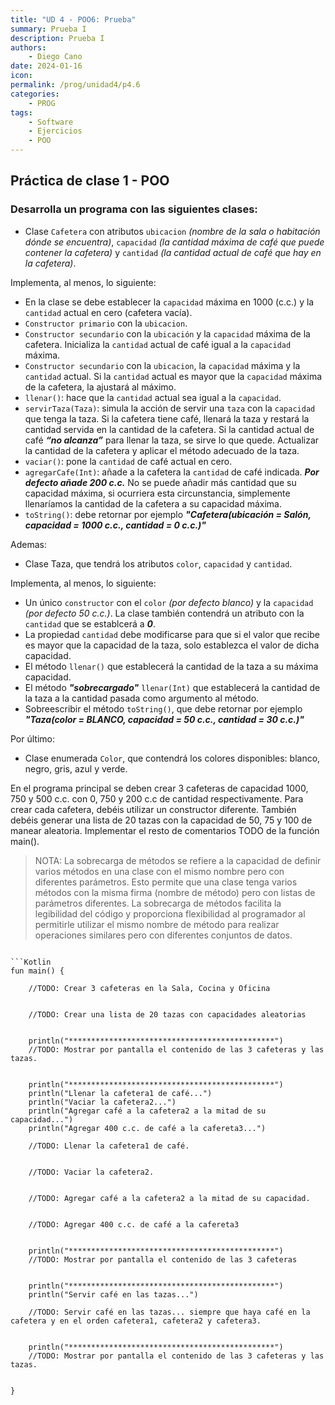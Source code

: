 ```yaml
---
title: "UD 4 - POO6: Prueba"
summary: Prueba I
description: Prueba I
authors:
    - Diego Cano
date: 2024-01-16
icon: 
permalink: /prog/unidad4/p4.6
categories:
    - PROG
tags:
    - Software
    - Ejercicios
    - POO
---
```


## Práctica de clase 1 - POO

### Desarrolla un programa con las siguientes clases:

- Clase `Cafetera` con atributos `ubicacion` *(nombre de la sala o habitación dónde se encuentra)*, `capacidad` *(la cantidad máxima de café que puede contener la cafetera)* y `cantidad` *(la cantidad actual de café que hay en la cafetera)*.   



Implementa, al menos, lo siguiente:   

   * En la clase se debe establecer la `capacidad` máxima en 1000 (c.c.) y la `cantidad` actual en cero (cafetera vacía).
   * `Constructor primario` con la `ubicacion`.
   * `Constructor secundario` con la `ubicación` y la `capacidad` máxima de la cafetera. Inicializa la `cantidad` actual de café igual a la `capacidad` máxima.
   * `Constructor secundario` con la `ubicacion`, la `capacidad` máxima y la `cantidad` actual. Si la `cantidad` actual es mayor que la `capacidad` máxima de la cafetera, la ajustará al máximo.
   *  `llenar()`: hace que la `cantidad` actual sea igual a la `capacidad`.
   * `servirTaza(Taza)`: simula la acción de servir una `taza` con la `capacidad` que tenga la taza. Si la cafetera tiene café, llenará la taza y restará la cantidad servida en la cantidad de la cafetera.
     Si la cantidad actual de café ***“no alcanza”*** para llenar la taza, se sirve lo que quede. Actualizar la cantidad de la cafetera y aplicar el método adecuado de la taza.
   * `vaciar()`: pone la `cantidad` de café actual en cero.
   * `agregarCafe(Int)`: añade a la cafetera la `cantidad` de café indicada. ***Por defecto añade 200 c.c.*** No se puede añadir más cantidad que su capacidad máxima, si ocurriera esta circunstancia, simplemente llenaríamos la cantidad de la cafetera a su capacidad máxima.
   * `toString()`: debe retornar por ejemplo ***"Cafetera(ubicación = Salón, capacidad = 1000 c.c., cantidad = 0 c.c.)"***   


Ademas:

- Clase Taza, que tendrá los atributos `color`, `capacidad` y `cantidad`.

Implementa, al menos, lo siguiente:

   * Un único `constructor` con el `color` *(por defecto blanco)* y la `capacidad` *(por defecto 50 c.c.)*. La clase también contendrá un atributo con la `cantidad` que se establcerá a ***0***.
   * La propiedad `cantidad` debe modificarse para que si el valor que recibe es mayor que la capacidad de la taza, solo establezca el valor de dicha capacidad.
   * El método `llenar()` que establecerá la cantidad de la taza a su máxima capacidad.
   * El método ***"sobrecargado"*** `llenar(Int)` que establecerá la cantidad de la taza a la cantidad pasada como argumento al método.
   * Sobreescribir el método `toString()`, que debe retornar por ejemplo ***"Taza(color = BLANCO, capacidad = 50 c.c., cantidad = 30 c.c.)"***   



Por último:

- Clase enumerada `Color`, que contendrá los colores disponibles: blanco, negro, gris, azul y verde.

En el programa principal se deben crear 3 cafeteras de capacidad 1000, 750 y 500 c.c. con 0, 750 y 200 c.c de cantidad respectivamente. Para crear cada cafetera, debéis utilizar un constructor diferente.
También debéis generar una lista de 20 tazas con la capacidad de 50, 75 y 100 de manear aleatoria.
Implementar el resto de comentarios TODO de la función main().



> NOTA: La sobrecarga de métodos se refiere a la capacidad de definir varios métodos en una clase con el mismo nombre pero con diferentes parámetros. Esto permite que una clase tenga varios métodos con la misma firma (nombre de método) pero con listas de parámetros diferentes. 
> La sobrecarga de métodos facilita la legibilidad del código y proporciona flexibilidad al programador al permitirle utilizar el mismo nombre de método para realizar operaciones similares pero con diferentes conjuntos de datos.
```

```Kotlin
fun main() {

    //TODO: Crear 3 cafeteras en la Sala, Cocina y Oficina


    //TODO: Crear una lista de 20 tazas con capacidades aleatorias

   
    println("**********************************************")
    //TODO: Mostrar por pantalla el contenido de las 3 cafeteras y las tazas.

    
    println("**********************************************")
    println("Llenar la cafetera1 de café...")
    println("Vaciar la cafetera2...")
    println("Agregar café a la cafetera2 a la mitad de su capacidad...")
    println("Agregar 400 c.c. de café a la cafereta3...")

    //TODO: Llenar la cafetera1 de café.


    //TODO: Vaciar la cafetera2.


    //TODO: Agregar café a la cafetera2 a la mitad de su capacidad.


    //TODO: Agregar 400 c.c. de café a la cafereta3


    println("**********************************************")
    //TODO: Mostrar por pantalla el contenido de las 3 cafeteras


    println("**********************************************")
    println("Servir café en las tazas...")

    //TODO: Servir café en las tazas... siempre que haya café en la cafetera y en el orden cafetera1, cafetera2 y cafetera3.


    println("**********************************************")
    //TODO: Mostrar por pantalla el contenido de las 3 cafeteras y las tazas.


}

```